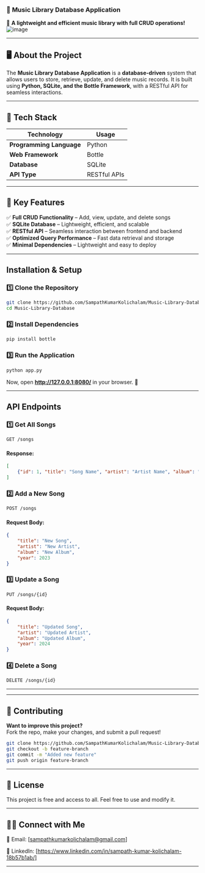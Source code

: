 ### 📌 **Music Library Database Application**  
🎵 **A lightweight and efficient music library with full CRUD operations!**
![image](https://github.com/user-attachments/assets/b95747fd-bf7b-4f88-b55f-be3bb6bddfb5)

---

## 🖥️ **About the Project**  
The **Music Library Database Application** is a **database-driven** system that allows users to store, retrieve, update, and delete music records. It is built using **Python, SQLite, and the Bottle Framework**, with a RESTful API for seamless interactions.

---

## 🚀 **Tech Stack**
| Technology  | Usage |
|------------|--------------------------------|
| **Programming Language** | Python |
| **Web Framework** | Bottle |
| **Database** | SQLite |
| **API Type** | RESTful APIs |


---

## 🎯 **Key Features**
✅ **Full CRUD Functionality** – Add, view, update, and delete songs  
✅ **SQLite Database** – Lightweight, efficient, and scalable  
✅ **RESTful API** – Seamless interaction between frontend and backend  
✅ **Optimized Query Performance** – Fast data retrieval and storage  
✅ **Minimal Dependencies** – Lightweight and easy to deploy  

---

## **Installation & Setup**
### **1️⃣ Clone the Repository**
```sh
git clone https://github.com/SampathKumarKolichalam/Music-Library-Database.git
cd Music-Library-Database
```

### **2️⃣ Install Dependencies**
```sh
pip install bottle
```

### **3️⃣ Run the Application**
```sh
python app.py
```
Now, open **http://127.0.0.1:8080/** in your browser. 🚀

---

## **API Endpoints**
### **1️⃣ Get All Songs**
```sh
GET /songs
```
#### **Response:**
```json
[
    {"id": 1, "title": "Song Name", "artist": "Artist Name", "album": "Album Name", "year": 2022}
]
```

### **2️⃣ Add a New Song**
```sh
POST /songs
```
#### **Request Body:**
```json
{
    "title": "New Song",
    "artist": "New Artist",
    "album": "New Album",
    "year": 2023
}
```

### **3️⃣ Update a Song**
```sh
PUT /songs/{id}
```
#### **Request Body:**
```json
{
    "title": "Updated Song",
    "artist": "Updated Artist",
    "album": "Updated Album",
    "year": 2024
}
```

### **4️⃣ Delete a Song**
```sh
DELETE /songs/{id}
```

---

---

## 🤝 **Contributing**
**Want to improve this project?**  
Fork the repo, make your changes, and submit a pull request!  

```sh
git clone https://github.com/SampathKumarKolichalam/Music-Library-Database-Application.git
git checkout -b feature-branch
git commit -m "Added new feature"
git push origin feature-branch
```

---

## 📜 **License**
This project is free and access to all. Feel free to use and modify it.  

---

## 👨‍💻 **Connect with Me**
📧 Email: [sampathkumarkolichalam@gmail.com]  

🔗 LinkedIn: [https://www.linkedin.com/in/sampath-kumar-kolichalam-18b57b1ab/]

---
